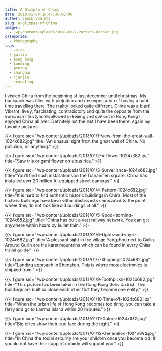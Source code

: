 ```yaml
---
title: A Glimpse of China
date: 2018-01-04T15:47:36+00:00
author: Janik Vonrotz
slug: a-glimpse-of-china
images:
  - /wp-content/uploads/2018/01/1-Pattern-Banner.jpg
categories:
  - Photography
tags:
  - china
  - guilin
  - hong kong
  - kunming
  - peking
  - shanghai
  - tjanjin
  - traveling
---
```

I visited China from the beginning of last december until christmas. My backpack was filled with prejudice and the expectation of having a hard time travelling there. The reality looked quite different. China was a blast! Vibrant, lively, fascinating, contradictory and quite the opposite from the european life style. Swallowed in Beijing and spit out in Hong Kong I enjoyed China all over. Definitely not the last I have been there. Again my favorite pictures:
<!--more-->  

{{< figure src="/wp-content/uploads/2018/01/1-View-from-the-great-wall-1024x682.jpg" title="An unusual sight from the great wall of China. No pollution, no anything." >}}

{{< figure src="/wp-content/uploads/2018/01/2-A-flower-1024x682.jpg" title="Saw this origami flower on a bus ride." >}}

{{< figure src="/wp-content/uploads/2018/01/3-Surveillance-1024x682.jpg" title="You'll find such installations on the Tiananmen square. China has installed over 20 million AI-equipped street cameras." >}}

{{< figure src="/wp-content/uploads/2018/01/4-Pattern-1024x682.jpg" title="It is hard to find authentic historic buildings in China. Most of the historic buildings have been either destroyed or renovated to the point where they do not look like old buildings at all." >}}

{{< figure src="/wp-content/uploads/2018/01/5-Good-morning-1024x682.jpg" title="China has built a vast railway network. You can get anywhere within hours by bullet train." >}}

{{< figure src="/wp-content/uploads/2018/01/6-Lights-and-myst-1024x682.jpg" title="A pleasant sight in the village Yangzhou next to Guilin. Around Guilin are the karst mountains which can be found in every China travel guide." >}}

{{< figure src="/wp-content/uploads/2018/01/7-Shipping-1024x682.jpg" title="Landing approach in Shenzhen. This is where most electronics is shipped from." >}}

{{< figure src="/wp-content/uploads/2018/01/9-Toothpicks-1024x682.jpg" title="This picture has been taken in the Hong Kong Soho district. The buildings are built so close each other that they become one entity." >}}

{{< figure src="/wp-content/uploads/2018/01/10-Time-off-1024x682.jpg" title="When the urban life of Hong Kong becomes too tiring, you can take a ferry and go to Lamma island within 20 minutes." >}}

{{< figure src="/wp-content/uploads/2018/01/11-Colors-1024x682.jpg" title="Big cities show their true face during the night." >}}

{{< figure src="/wp-content/uploads/2018/01/12-Generation-1024x682.jpg" title="In China the social security are your children once you become old. If you do not have their support nobody will support you." >}}